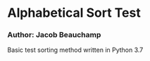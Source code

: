 # Alphabetical Sort Test
### Author: Jacob Beauchamp
Basic test sorting method written in Python 3.7
